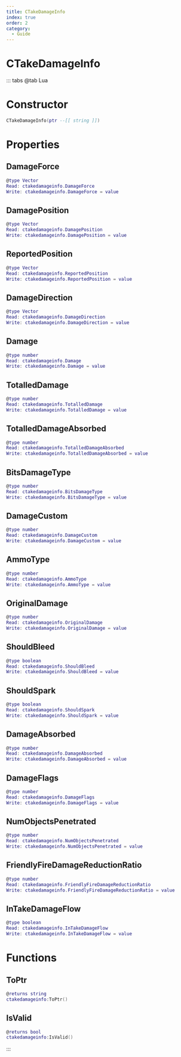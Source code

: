 ```yaml
---
title: CTakeDamageInfo
index: true
order: 2
category:
  - Guide
---
```


# CTakeDamageInfo

::: tabs
@tab Lua
# Constructor
```lua
CTakeDamageInfo(ptr --[[ string ]])
```
# Properties
## DamageForce 
```lua
@type Vector
Read: ctakedamageinfo.DamageForce
Write: ctakedamageinfo.DamageForce = value
```
## DamagePosition 
```lua
@type Vector
Read: ctakedamageinfo.DamagePosition
Write: ctakedamageinfo.DamagePosition = value
```
## ReportedPosition 
```lua
@type Vector
Read: ctakedamageinfo.ReportedPosition
Write: ctakedamageinfo.ReportedPosition = value
```
## DamageDirection 
```lua
@type Vector
Read: ctakedamageinfo.DamageDirection
Write: ctakedamageinfo.DamageDirection = value
```
## Damage 
```lua
@type number
Read: ctakedamageinfo.Damage
Write: ctakedamageinfo.Damage = value
```
## TotalledDamage 
```lua
@type number
Read: ctakedamageinfo.TotalledDamage
Write: ctakedamageinfo.TotalledDamage = value
```
## TotalledDamageAbsorbed 
```lua
@type number
Read: ctakedamageinfo.TotalledDamageAbsorbed
Write: ctakedamageinfo.TotalledDamageAbsorbed = value
```
## BitsDamageType 
```lua
@type number
Read: ctakedamageinfo.BitsDamageType
Write: ctakedamageinfo.BitsDamageType = value
```
## DamageCustom 
```lua
@type number
Read: ctakedamageinfo.DamageCustom
Write: ctakedamageinfo.DamageCustom = value
```
## AmmoType 
```lua
@type number
Read: ctakedamageinfo.AmmoType
Write: ctakedamageinfo.AmmoType = value
```
## OriginalDamage 
```lua
@type number
Read: ctakedamageinfo.OriginalDamage
Write: ctakedamageinfo.OriginalDamage = value
```
## ShouldBleed 
```lua
@type boolean
Read: ctakedamageinfo.ShouldBleed
Write: ctakedamageinfo.ShouldBleed = value
```
## ShouldSpark 
```lua
@type boolean
Read: ctakedamageinfo.ShouldSpark
Write: ctakedamageinfo.ShouldSpark = value
```
## DamageAbsorbed 
```lua
@type number
Read: ctakedamageinfo.DamageAbsorbed
Write: ctakedamageinfo.DamageAbsorbed = value
```
## DamageFlags 
```lua
@type number
Read: ctakedamageinfo.DamageFlags
Write: ctakedamageinfo.DamageFlags = value
```
## NumObjectsPenetrated 
```lua
@type number
Read: ctakedamageinfo.NumObjectsPenetrated
Write: ctakedamageinfo.NumObjectsPenetrated = value
```
## FriendlyFireDamageReductionRatio 
```lua
@type number
Read: ctakedamageinfo.FriendlyFireDamageReductionRatio
Write: ctakedamageinfo.FriendlyFireDamageReductionRatio = value
```
## InTakeDamageFlow 
```lua
@type boolean
Read: ctakedamageinfo.InTakeDamageFlow
Write: ctakedamageinfo.InTakeDamageFlow = value
```
# Functions
## ToPtr
```lua
@returns string
ctakedamageinfo:ToPtr()
```
## IsValid
```lua
@returns bool
ctakedamageinfo:IsValid()
```

:::